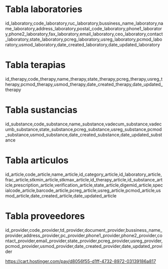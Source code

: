 # Tabla laboratories

id_laboratory,code_laboratory,ruc_laboratory,bussiness_name_laboratory,name_laboratory,address_laboratory,postal_code_laboratory,phone1_laboratory,phone2_laboratory,fax_laboratory,email_laboratory,ceo_laboratory,contact_laboratory,state_laboratory,pcreg_laboratory,usreg_laboratory,pcmod_laboratory,usmod_laboratory,date_created_laboratory,date_updated_laboratory

# Tabla terapias

id_therapy,code_therapy,name_therapy,state_therapy,pcreg_therapy,usreg_therapy,pcmod_therapy,usmod_therapy,date_created_therapy,date_updated_therapy

# Tabla sustancias

id_substance,code_substance,name_substance,vadecum_substance,vadecumb_substance,state_substance,pcreg_substance,usreg_substance,pcmod_substance,usmod_substance,date_created_substance,date_updated_substance

# Tabla articulos

id_article,code_article,name_article,id_category_article,id_laboratory_article,frac_article,stkmin_article,stkmax_article,id_therapy_article,id_substance_article,prescription_article,verification_article,state_article,digemid_article,specialcode_article,barcode_article,pcreg_article,usreg_article,pcmod_article,usmod_article,date_created_article,date_updated_article

# Tabla proveedores

id_provider,code_provider,td_provider,document_provider,bussiness_name_provider,address_provider,pc_provider,phone1_provider,phone2_provider,contact_provider,email_provider,state_provider,pcreg_provider,usreg_provider,pcmod_provider,usmod_provider,date_created_provider,date_updated_provider

https://cart.hostinger.com/pay/d8056f55-d1ff-4732-8972-03139186a817
